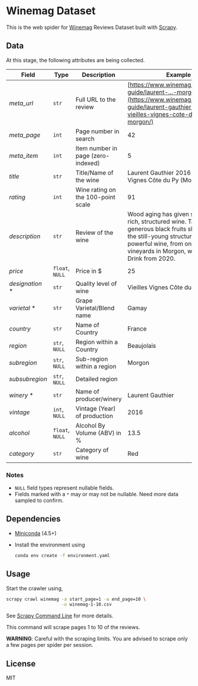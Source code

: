 # Winemag Dataset

This is the web spider for [Winemag](https://www.winemag.com/) Reviews Dataset
built with [Scrapy](https://scrapy.org/).

## Data

At this stage, the following attributes are being collected.

| **Field**  | **Type**  | **Description**  | **Example**  |
|---|---|---|---|
| _meta_url_  | `str`  | Full URL to the review  |  [https://www.winemag.com/buying-guide/laurent-...-morgon/](https://www.winemag.com/buying-guide/laurent-gauthier-2016-vieilles-vignes-cote-du-py-morgon/) |
| _meta_page_  | `int`  | Page number in search  |  42 |
| _meta_item_  | `int`  |  Item number in page (zero-indexed) | 5  |
| _title_  | `str` | Title/Name of the wine  | Laurent Gauthier 2016 Vieilles Vignes Côte du Py (Morgon)  |
| _rating_  | `int` | Wine rating on the 100-point scale  | 91 |
| _description_  | `str` | Review of the wine  | Wood aging has given spice to this rich, structured wine. Tannins and generous black fruits show through the still-young structure. This powerful wine, from one of the top vineyards in Morgon, will age well. Drink from 2020. |
| _price_  | `float`, `NULL` | Price in $ |  25  |
| _designation_ *  | `str`  | Quality level of wine  | Vieilles Vignes Côte du Py |
| _varietal_ * | `str`  | Grape Varietal/Blend name  | Gamay |
| _country_  | `str`  | Name of Country  | France |
| _region_  | `str`, `NULL`  | Region within a Country  | Beaujolais  |
| _subregion_  | `str`, `NULL`  | Sub-region within a region  | Morgon  |
| _subsubregion_  | `str`, `NULL`  | Detailed region  |  |
| _winery_ * | `str`  |  Name of producer/winery | Laurent Gauthier |
| _vintage_  | `int`, `NULL`  | Vintage (Year) of production  | 2016  |
| _alcohol_  | `float`, `NULL`  | Alcohol By Volume (ABV) in %  | 13.5  |
| _category_ | `str`  |  Category of wine | Red |

### Notes

* `NULL` field types represent nullable fields.
* Fields marked with a `*` may or may not be nullable. Need more data sampled to confirm.

## Dependencies

* [Miniconda](https://docs.conda.io/en/latest/miniconda.html) (4.5+)

* Install the environment using
  ```bash
  conda env create -f environment.yaml
  ```

## Usage

Start the crawler using,

```bash
scrapy crawl winemag -a start_page=1 -a end_page=10 \
                     -o winemag-1-10.csv
```

See [Scrapy Command Line](https://docs.scrapy.org/en/latest/topics/commands.html)
for more details.

This command will scrape pages 1 to 10 of the reviews.

**WARNING**: Careful with the scraping limits. You are advised to scrape only a 
few pages per spider per session.

## License

MIT
